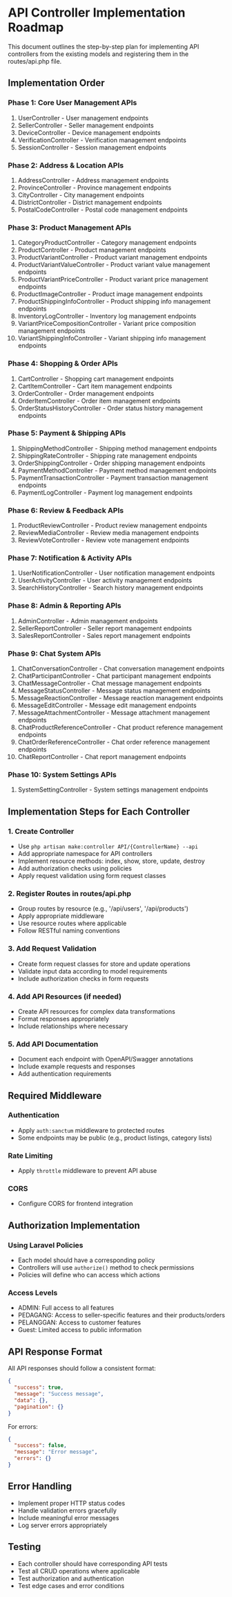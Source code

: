 # API Controller Implementation Roadmap

This document outlines the step-by-step plan for implementing API controllers from the existing models and registering them in the routes/api.php file.

## Implementation Order

### Phase 1: Core User Management APIs
1. UserController - User management endpoints
2. SellerController - Seller management endpoints
3. DeviceController - Device management endpoints
4. VerificationController - Verification management endpoints
5. SessionController - Session management endpoints

### Phase 2: Address & Location APIs
1. AddressController - Address management endpoints
2. ProvinceController - Province management endpoints
3. CityController - City management endpoints
4. DistrictController - District management endpoints
5. PostalCodeController - Postal code management endpoints

### Phase 3: Product Management APIs
1. CategoryProductController - Category management endpoints
2. ProductController - Product management endpoints
3. ProductVariantController - Product variant management endpoints
4. ProductVariantValueController - Product variant value management endpoints
5. ProductVariantPriceController - Product variant price management endpoints
6. ProductImageController - Product image management endpoints
7. ProductShippingInfoController - Product shipping info management endpoints
8. InventoryLogController - Inventory log management endpoints
9. VariantPriceCompositionController - Variant price composition management endpoints
10. VariantShippingInfoController - Variant shipping info management endpoints

### Phase 4: Shopping & Order APIs
1. CartController - Shopping cart management endpoints
2. CartItemController - Cart item management endpoints
3. OrderController - Order management endpoints
4. OrderItemController - Order item management endpoints
5. OrderStatusHistoryController - Order status history management endpoints

### Phase 5: Payment & Shipping APIs
1. ShippingMethodController - Shipping method management endpoints
2. ShippingRateController - Shipping rate management endpoints
3. OrderShippingController - Order shipping management endpoints
4. PaymentMethodController - Payment method management endpoints
5. PaymentTransactionController - Payment transaction management endpoints
6. PaymentLogController - Payment log management endpoints

### Phase 6: Review & Feedback APIs
1. ProductReviewController - Product review management endpoints
2. ReviewMediaController - Review media management endpoints
3. ReviewVoteController - Review vote management endpoints

### Phase 7: Notification & Activity APIs
1. UserNotificationController - User notification management endpoints
2. UserActivityController - User activity management endpoints
3. SearchHistoryController - Search history management endpoints

### Phase 8: Admin & Reporting APIs
1. AdminController - Admin management endpoints
2. SellerReportController - Seller report management endpoints
3. SalesReportController - Sales report management endpoints

### Phase 9: Chat System APIs
1. ChatConversationController - Chat conversation management endpoints
2. ChatParticipantController - Chat participant management endpoints
3. ChatMessageController - Chat message management endpoints
4. MessageStatusController - Message status management endpoints
5. MessageReactionController - Message reaction management endpoints
6. MessageEditController - Message edit management endpoints
7. MessageAttachmentController - Message attachment management endpoints
8. ChatProductReferenceController - Chat product reference management endpoints
9. ChatOrderReferenceController - Chat order reference management endpoints
10. ChatReportController - Chat report management endpoints

### Phase 10: System Settings APIs
1. SystemSettingController - System settings management endpoints

## Implementation Steps for Each Controller

### 1. Create Controller
- Use `php artisan make:controller API/{ControllerName} --api`
- Add appropriate namespace for API controllers
- Implement resource methods: index, show, store, update, destroy
- Add authorization checks using policies
- Apply request validation using form request classes

### 2. Register Routes in routes/api.php
- Group routes by resource (e.g., '/api/users', '/api/products')
- Apply appropriate middleware
- Use resource routes where applicable
- Follow RESTful naming conventions

### 3. Add Request Validation
- Create form request classes for store and update operations
- Validate input data according to model requirements
- Include authorization checks in form requests

### 4. Add API Resources (if needed)
- Create API resources for complex data transformations
- Format responses appropriately
- Include relationships where necessary

### 5. Add API Documentation
- Document each endpoint with OpenAPI/Swagger annotations
- Include example requests and responses
- Add authentication requirements

## Required Middleware

### Authentication
- Apply `auth:sanctum` middleware to protected routes
- Some endpoints may be public (e.g., product listings, category lists)

### Rate Limiting
- Apply `throttle` middleware to prevent API abuse

### CORS
- Configure CORS for frontend integration

## Authorization Implementation

### Using Laravel Policies
- Each model should have a corresponding policy
- Controllers will use `authorize()` method to check permissions
- Policies will define who can access which actions

### Access Levels
- ADMIN: Full access to all features
- PEDAGANG: Access to seller-specific features and their products/orders
- PELANGGAN: Access to customer features
- Guest: Limited access to public information

## API Response Format

All API responses should follow a consistent format:

```json
{
  "success": true,
  "message": "Success message",
  "data": {},
  "pagination": {}
}
```

For errors:
```json
{
  "success": false,
  "message": "Error message",
  "errors": {}
}
```

## Error Handling

- Implement proper HTTP status codes
- Handle validation errors gracefully
- Include meaningful error messages
- Log server errors appropriately

## Testing

- Each controller should have corresponding API tests
- Test all CRUD operations where applicable
- Test authorization and authentication
- Test edge cases and error conditions